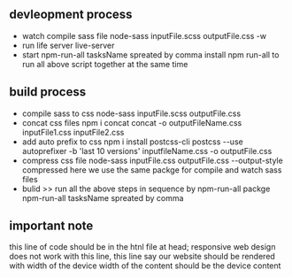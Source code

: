 ## devleopment process 
- watch compile sass file 
node-sass inputFile.scss outputFile.css -w
- run life server 
live-server
- start
npm-run-all tasksName spreated by comma
install npm run-all to run all above script together at the same time

## build process 
- compile sass to css
node-sass inputFile.scss outputFile.css 
- concat css files npm i concat
concat -o outputFileName.css inputFile1.css inputFile2.css
- add auto prefix to css npm i install postcss-cli
postcss --use autoprefixer -b 'last 10 versions' inputfileName.css -o outputFile.css
- compress css file
node-sass inputFile.css outputFile.css --output-style compressed
here we use the same packge for compile and watch sass files
- bulid >> run all the above steps in sequence by npm-run-all packge
npm-run-all tasksName spreated by comma

## important note
 this line of code should be in the htnl file at head;
  responsive web design does not work with this line,
  this line say our website should be rendered with width of the device
  width of the content should be the device content
<meta name="viewport" content="width=device-width, initial-scale=1.0" />
